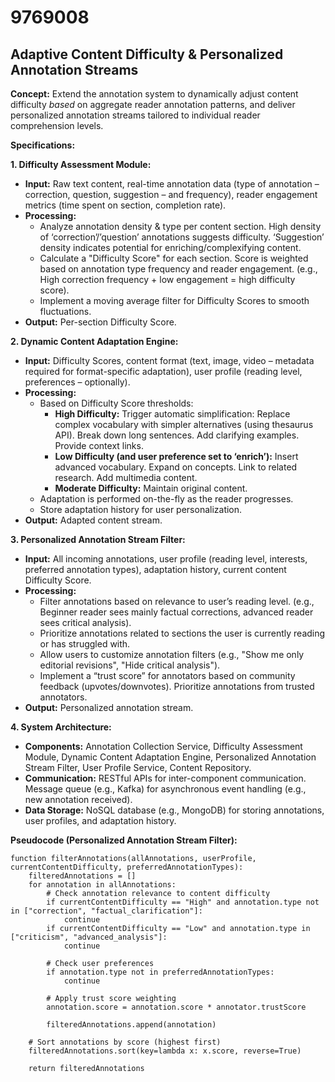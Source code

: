 # 9769008

## Adaptive Content Difficulty & Personalized Annotation Streams

**Concept:** Extend the annotation system to dynamically adjust content difficulty *based* on aggregate reader annotation patterns, and deliver personalized annotation streams tailored to individual reader comprehension levels.

**Specifications:**

**1. Difficulty Assessment Module:**

*   **Input:** Raw text content, real-time annotation data (type of annotation – correction, question, suggestion – and frequency), reader engagement metrics (time spent on section, completion rate).
*   **Processing:**
    *   Analyze annotation density & type per content section. High density of ‘correction’/’question’ annotations suggests difficulty. ‘Suggestion’ density indicates potential for enriching/complexifying content.
    *   Calculate a "Difficulty Score" for each section.  Score is weighted based on annotation type frequency and reader engagement. (e.g., High correction frequency + low engagement = high difficulty score).
    *   Implement a moving average filter for Difficulty Scores to smooth fluctuations.
*   **Output:** Per-section Difficulty Score.

**2. Dynamic Content Adaptation Engine:**

*   **Input:**  Difficulty Scores, content format (text, image, video – metadata required for format-specific adaptation), user profile (reading level, preferences – optionally).
*   **Processing:**
    *   Based on Difficulty Score thresholds:
        *   **High Difficulty:** Trigger automatic simplification:  Replace complex vocabulary with simpler alternatives (using thesaurus API).  Break down long sentences.  Add clarifying examples. Provide context links.
        *   **Low Difficulty (and user preference set to ‘enrich’):**  Insert advanced vocabulary. Expand on concepts.  Link to related research. Add multimedia content.
        *   **Moderate Difficulty:** Maintain original content.
    *   Adaptation is performed on-the-fly as the reader progresses.
    *   Store adaptation history for user personalization.
*   **Output:**  Adapted content stream.

**3. Personalized Annotation Stream Filter:**

*   **Input:**  All incoming annotations, user profile (reading level, interests, preferred annotation types), adaptation history, current content Difficulty Score.
*   **Processing:**
    *   Filter annotations based on relevance to user’s reading level. (e.g., Beginner reader sees mainly factual corrections, advanced reader sees critical analysis).
    *   Prioritize annotations related to sections the user is currently reading or has struggled with.
    *   Allow users to customize annotation filters (e.g., "Show me only editorial revisions", "Hide critical analysis").
    *   Implement a “trust score” for annotators based on community feedback (upvotes/downvotes).  Prioritize annotations from trusted annotators.
*   **Output:**  Personalized annotation stream.

**4. System Architecture:**

*   **Components:** Annotation Collection Service, Difficulty Assessment Module, Dynamic Content Adaptation Engine, Personalized Annotation Stream Filter, User Profile Service, Content Repository.
*   **Communication:** RESTful APIs for inter-component communication.  Message queue (e.g., Kafka) for asynchronous event handling (e.g., new annotation received).
*   **Data Storage:** NoSQL database (e.g., MongoDB) for storing annotations, user profiles, and adaptation history.

**Pseudocode (Personalized Annotation Stream Filter):**

```
function filterAnnotations(allAnnotations, userProfile, currentContentDifficulty, preferredAnnotationTypes):
    filteredAnnotations = []
    for annotation in allAnnotations:
        # Check annotation relevance to content difficulty
        if currentContentDifficulty == "High" and annotation.type not in ["correction", "factual_clarification"]:
            continue
        if currentContentDifficulty == "Low" and annotation.type in ["criticism", "advanced_analysis"]:
            continue

        # Check user preferences
        if annotation.type not in preferredAnnotationTypes:
            continue

        # Apply trust score weighting
        annotation.score = annotation.score * annotator.trustScore

        filteredAnnotations.append(annotation)

    # Sort annotations by score (highest first)
    filteredAnnotations.sort(key=lambda x: x.score, reverse=True)

    return filteredAnnotations
```